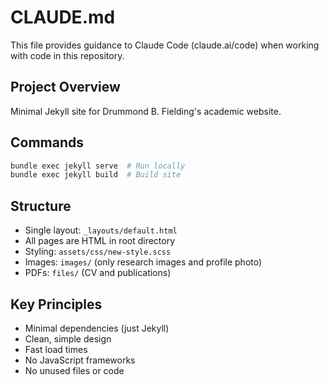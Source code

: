 # CLAUDE.md

This file provides guidance to Claude Code (claude.ai/code) when working with code in this repository.

## Project Overview

Minimal Jekyll site for Drummond B. Fielding's academic website.

## Commands

```bash
bundle exec jekyll serve  # Run locally
bundle exec jekyll build  # Build site
```

## Structure

- Single layout: `_layouts/default.html`
- All pages are HTML in root directory
- Styling: `assets/css/new-style.scss`
- Images: `images/` (only research images and profile photo)
- PDFs: `files/` (CV and publications)

## Key Principles

- Minimal dependencies (just Jekyll)
- Clean, simple design
- Fast load times
- No JavaScript frameworks
- No unused files or code